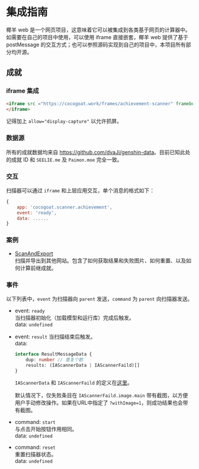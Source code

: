 # 集成指南
椰羊 web 是一个网页项目，这意味着它可以被集成到各类基于网页的计算器中。如需要在自己的项目中使用，可以使用 iframe 直接嵌套，椰羊 web 提供了基于 postMessage 的交互方式；也可以参照源码实现到自己的项目中，本项目所有部分均开源。

## 成就
### iframe 集成
```html
<iframe src ="https://cocogoat.work/frames/achievement-scanner" frameborder="0" allow="display-capture">
</iframe>
```
记得加上 `allow="display-capture"` 以允许抓屏。

### 数据源
所有的成就数据均来自 <https://github.com/dvaJi/genshin-data>。目前已知此处的成就 ID 和 `SEELIE.me` 及 `Paimon.moe` 完全一致。

### 交互
扫描器可以通过 `iframe` 和上层应用交互，单个消息的格式如下：
```js
{
    app: 'cocogoat.scanner.achievement',
    event: 'ready',
    data: ......
}
```
### 案例
 - [ScanAndExport](https://github.com/YuehaiTeam/cocogoat-web/blob/main/src/views/AchievementScanner/ScanAndExport.vue)  
   扫描并导出到其他网站。包含了如何获取结果和失败图片、如何重置、以及如何计算前继成就。

### 事件
以下列表中，`event` 为扫描器向 `parent` 发送，`command` 为 `parent` 向扫描器发送。

 - event: `ready`  
   当扫描器初始化（加载模型和运行库）完成后触发。  
   data: `undefined`
 - event: `result`
   当扫描结束后触发。  
   data:
   ```typescript
   interface ResultMessageData {
       dup: number // 重复个数
       results: (IAScannerData | IAScannerFaild)[]
   }
   ```
   `IAScannerData` 和 `IAScannerFaild` 的定义在[这里](https://github.com/YuehaiTeam/cocogoat-web/blob/main/src/views/AchievementScanner/scanner/scanner.ts#L35-L52)。  

   默认情况下，仅失败条目在 `IAScannerFaild.image.main` 带有截图，以方便用户手动修改操作。如果在URL中指定了 `?withImage=1`，则成功结果也会带有截图。

 - command: `start`  
   与点击开始按钮作用相同。  
   data: `undefined`  

 - command: `reset`  
   重置扫描器状态。  
   data: `undefined`
